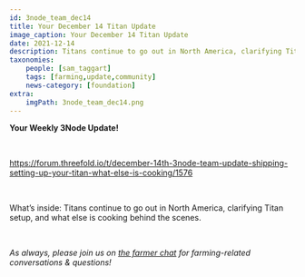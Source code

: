 ```yaml
---
id: 3node_team_dec14
title: Your December 14 Titan Update
image_caption: Your December 14 Titan Update
date: 2021-12-14
description: Titans continue to go out in North America, clarifying Titan setup, and what else is cooking behind the scenes.
taxonomies:
    people: [sam_taggart]
    tags: [farming,update,community]
    news-category: [foundation]
extra:
    imgPath: 3node_team_dec14.png
---
```


**Your Weekly 3Node Update!**

<br/>

https://forum.threefold.io/t/december-14th-3node-team-update-shipping-setting-up-your-titan-what-else-is-cooking/1576

<br/>

What’s inside: Titans continue to go out in North America, clarifying Titan setup, and what else is cooking behind the scenes.

<br/>

*As always, please join us on [the farmer chat](https://t.me/threefoldfarmers) for farming-related conversations & questions!*